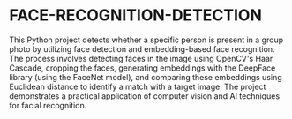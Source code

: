 # FACE-RECOGNITION-DETECTION
This Python project detects whether a specific person is present in a group photo by utilizing face detection and embedding-based face recognition. The process involves detecting faces in the image using OpenCV's Haar Cascade, cropping the faces, generating embeddings with the DeepFace library (using the FaceNet model), and comparing these embeddings using Euclidean distance to identify a match with a target image. The project demonstrates a practical application of computer vision and AI techniques for facial recognition.

